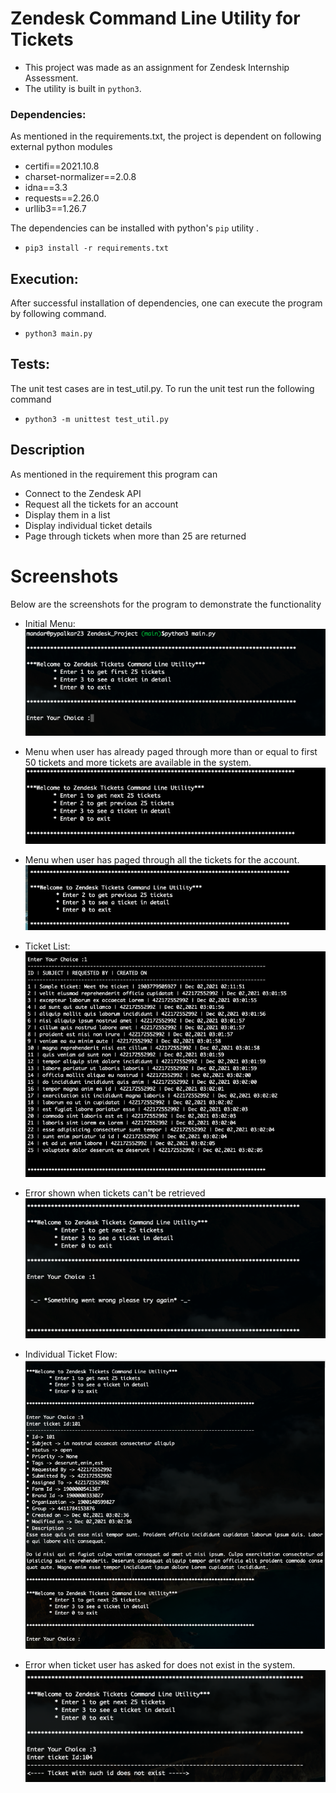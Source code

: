 # Zendesk Command Line Utility for Tickets

- This project was made as an assignment for Zendesk Internship Assessment.
- The utility is built in `python3`.

### Dependencies:
As mentioned in the requirements.txt, the project is dependent on following external python modules
*  certifi==2021.10.8
* charset-normalizer==2.0.8
* idna==3.3
* requests==2.26.0
* urllib3==1.26.7


The dependencies can be installed with python's `pip` utility .  
* `pip3 install -r requirements.txt`   

## Execution:
After successful installation of dependencies, one can execute the program by following command.
* `python3 main.py`

## Tests:
The unit test cases are in test_util.py. To run the unit test run the following command
* `python3 -m unittest test_util.py`

## Description
As mentioned in the requirement this program can 
- Connect to the Zendesk API
- Request all the tickets for an account
- Display them in a list
- Display individual ticket details
- Page through tickets when more than 25 are returned

# Screenshots
Below are the screenshots for the program to demonstrate the functionality

- Initial Menu:   
![initial_menu](https://github.com/pypalkar23/Zendesk_Project/blob/main/images/first_menu.png)

- Menu when user has already paged through more than or equal to first 50 tickets and more tickets are available in the system.
![next_menu](https://github.com/pypalkar23/Zendesk_Project/blob/main/images/next_menu.png)

- Menu when user has paged through all the tickets for the account.
![last_menu](https://github.com/pypalkar23/Zendesk_Project/blob/main/images/last_menu.png)

- Ticket List:   
![ticket_list](https://github.com/pypalkar23/Zendesk_Project/blob/main/images/ticket_list.png)

- Error shown when tickets can't be retrieved  
![error_shown](https://github.com/pypalkar23/Zendesk_Project/blob/main/images/Error.png)

- Individual Ticket Flow:  
![individual_ticket](https://github.com/pypalkar23/Zendesk_Project/blob/main/images/ticket_display.png)

- Error when ticket user has asked for does not exist in the system. 
![ticket_not_available](https://github.com/pypalkar23/Zendesk_Project/blob/main/images/ticket_does_not_exist.png)

